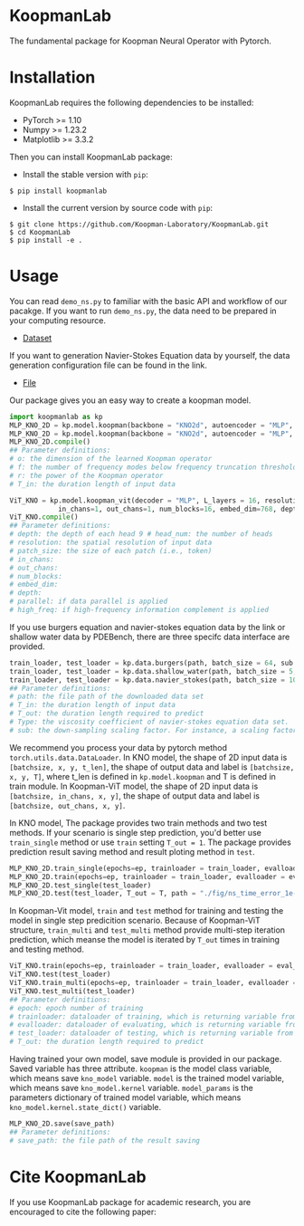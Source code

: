 # KoopmanLab
The fundamental package for Koopman Neural Operator with Pytorch.

# Installation
KoopmanLab requires the following dependencies to be installed:
- PyTorch >= 1.10
- Numpy >= 1.23.2
- Matplotlib >= 3.3.2

Then you can install KoopmanLab package:

- Install the stable version with `pip`:

```
$ pip install koopmanlab
```

- Install the current version by source code with `pip`:
```
$ git clone https://github.com/Koopman-Laboratory/KoopmanLab.git
$ cd KoopmanLab
$ pip install -e .
```

# Usage
You can read `demo_ns.py` to familiar with the basic API and workflow of our pacakge. If you want to run `demo_ns.py`, the data need to be prepared in your computing resource.
- [Dataset](https://drive.google.com/drive/folders/1UnbQh2WWc6knEHbLn-ZaXrKUZhp7pjt-)

If you want to generation Navier-Stokes Equation data by yourself, the data generation configuration file can be found in the link.

- [File](https://github.com/zongyi-li/fourier_neural_operator/tree/master/data_generation/navier_stokes)

Our package gives you an easy way to create a koopman model.
``` python
import koopmanlab as kp
MLP_KNO_2D = kp.model.koopman(backbone = "KNO2d", autoencoder = "MLP", device = device)
MLP_KNO_2D = kp.model.koopman(backbone = "KNO2d", autoencoder = "MLP", o = o, m = m, r = r, t_in = 10, device = device)
MLP_KNO_2D.compile()
## Parameter definitions:
# o: the dimension of the learned Koopman operator
# f: the number of frequency modes below frequency truncation threshold
# r: the power of the Koopman operator
# T_in: the duration length of input data

ViT_KNO = kp.model.koopman_vit(decoder = "MLP", L_layers = 16, resolution=(64, 64), patch_size=(2, 2),
            in_chans=1, out_chans=1, num_blocks=16, embed_dim=768, depth=12, parallel = True, high_freq = True, device=device)
ViT_KNO.compile()
## Parameter definitions:
# depth: the depth of each head 9 # head_num: the number of heads
# resolution: the spatial resolution of input data
# patch_size: the size of each patch (i.e., token)
# in_chans:
# out_chans:
# num_blocks:
# embed_dim:
# depth: 
# parallel: if data parallel is applied
# high_freq: if high-frequency information complement is applied
```
If you use burgers equation and navier-stokes equation data by the link or shallow water data by PDEBench, there are three specifc data interface are provided.
``` python
train_loader, test_loader = kp.data.burgers(path, batch_size = 64, sub = 32)
train_loader, test_loader = kp.data.shallow_water(path, batch_size = 5, T_in = 10, T_out = 40, sub = 1)
train_loader, test_loader = kp.data.navier_stokes(path, batch_size = 10, T_in = 10, T_out = 40, type = "1e-3", sub = 1)
## Parameter definitions:
# path: the file path of the downloaded data set
# T_in: the duration length of input data
# T_out: the duration length required to predict
# Type: the viscosity coefficient of navier-stokes equation data set.
# sub: the down-sampling scaling factor. For instance, a scaling factor sub=2 acting on a 2-dimensional data with the spatial resoluion 64*64 will create a down-sampled space of 32*32. The same factor action on a 1 dimensional data with the spatial resoluion 1*64 implies a down-sampled space of 1*32.
```
We recommend you process your data by pytorch method `torch.utils.data.DataLoader`. In KNO model, the shape of 2D input data is `[batchsize, x, y, t_len]`, the shape of output data and label is `[batchsize, x, y, T]`, where t_len is defined in `kp.model.koopman` and T is defined in train module. In Koopman-ViT model, the shape of 2D input data is `[batchsize, in_chans, x, y]`, the shape of output data and label is `[batchsize, out_chans, x, y]`.

In KNO model, The package provides two train methods and two test methods. If your scenario is single step prediction, you'd better use `train_single` method or use `train` setting `T_out = 1`. The package provides prediction result saving method and result ploting method in `test`.
``` python
MLP_KNO_2D.train_single(epochs=ep, trainloader = train_loader, evalloader = eval_loader)
MLP_KNO_2D.train(epochs=ep, trainloader = train_loader, evalloader = eval_loader, T_out = T)
MLP_KNO_2D.test_single(test_loader)
MLP_KNO_2D.test(test_loader, T_out = T, path = "./fig/ns_time_error_1e-4/", is_save = True, is_plot = True)
```
In Koopman-Vit model, `train` and `test` method for training and testing the model in single step predicition scenario. Because of Koopman-ViT structure, `train_multi` and `test_multi` method provide multi-step iteration prediction, which meanse the model is iterated by `T_out` times in training and testing method. 
``` python
ViT_KNO.train(epochs=ep, trainloader = train_loader, evalloader = eval_loader)
ViT_KNO.test(test_loader)
ViT_KNO.train_multi(epochs=ep, trainloader = train_loader, evalloader = eval_loader, T_out = T_out)
ViT_KNO.test_multi(test_loader)
## Parameter definitions:
# epoch: epoch number of training
# trainloader: dataloader of training, which is returning variable from torch.utils.data.DataLoader
# evalloader: dataloader of evaluating, which is returning variable from torch.utils.data.DataLoader
# test_loader: dataloader of testing, which is returning variable from torch.utils.data.DataLoader
# T_out: the duration length required to predict
```
Having trained your own model, save module is provided in our package. Saved variable has three attribute. `koopman` is the model class variable, which means save `kno_model` variable. `model` is the trained model variable, which means save `kno_model.kernel` variable. `model_params` is the parameters dictionary of trained model variable, which means `kno_model.kernel.state_dict()` variable.
``` python
MLP_KNO_2D.save(save_path)
## Parameter definitions:
# save_path: the file path of the result saving
```
# Cite KoopmanLab
If you use KoopmanLab package for academic research, you are encouraged to cite the following paper:
```

```


